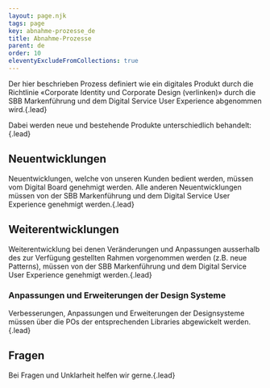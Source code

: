 ```yaml
---
layout: page.njk
tags: page
key: abnahme-prozesse_de
title: Abnahme-Prozesse
parent: de
order: 10
eleventyExcludeFromCollections: true
---
```


Der hier beschrieben Prozess definiert wie ein digitales Produkt durch die Richtlinie «Corporate Identity und Corporate Design (verlinken)» durch die SBB Markenführung und dem Digital Service User Experience abgenommen wird.{.lead}

Dabei werden neue und bestehende Produkte unterschiedlich behandelt:{.lead}

## Neuentwicklungen
Neuentwicklungen, welche von unseren Kunden bedient werden, müssen vom <sbb-link variant="inline" href="https://sbb.sharepoint.com/sites/sbb-digital-board">Digital Board</sbb-link> genehmigt werden.
Alle anderen Neuentwicklungen müssen von der SBB Markenführung und dem Digital Service User Experience genehmigt werden.{.lead}

## Weiterentwicklungen
Weiterentwicklung bei denen Veränderungen und Anpassungen ausserhalb des zur Verfügung gestellten Rahmen vorgenommen werden (z.B. neue Patterns), müssen von der SBB Markenführung und dem Digital Service User Experience genehmigt werden.{.lead}

### Anpassungen und Erweiterungen der Design Systeme
Verbesserungen, Anpassungen und Erweiterungen der Designsysteme müssen über die POs der entsprechenden Libraries abgewickelt werden.{.lead}

## Fragen
Bei Fragen und Unklarheit helfen <sbb-link variant="inline" href="mailto:ux@sbb.ch">wir</sbb-link> gerne.{.lead} 